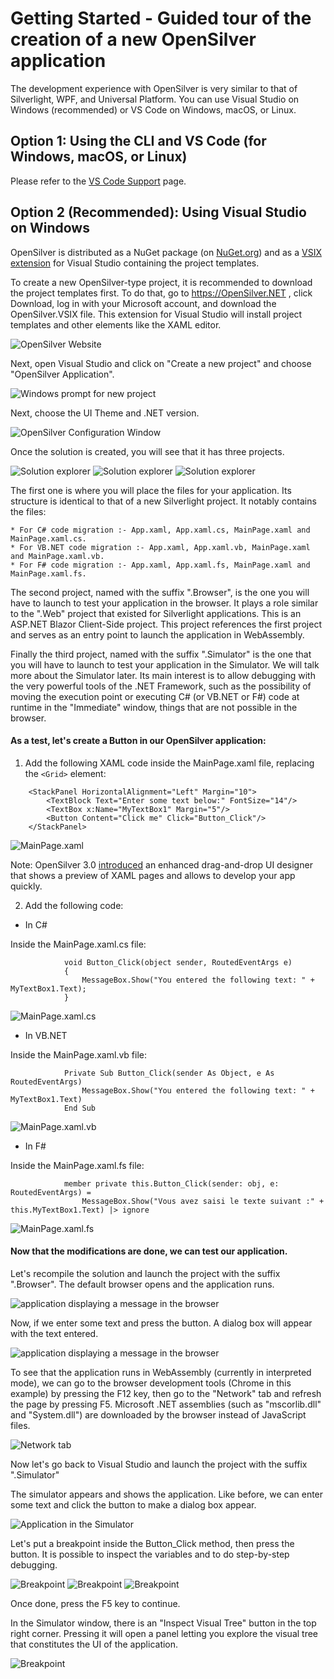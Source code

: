 # Getting Started - Guided tour of the creation of a new OpenSilver application

The development experience with OpenSilver is very similar to that of Silverlight, WPF, and Universal Platform. You can use Visual Studio on Windows (recommended) or VS Code on Windows, macOS, or Linux.

## Option 1: Using the CLI and VS Code (for Windows, macOS, or Linux)

Please refer to the [VS Code Support](/documentation/how-to-topics/visual-studio-code-support.html) page.

## Option 2 (Recommended): Using Visual Studio on Windows

OpenSilver is distributed as a NuGet package (on [NuGet.org](https://www.nuget.org/packages/OpenSilver)) and as a [VSIX extension](https://www.opensilver.net/download.aspx) for Visual Studio containing the project templates.

To create a new OpenSilver-type project, it is recommended to download the project templates first. To do that, go to https://OpenSilver.NET , click Download, log in with your Microsoft account, and download the OpenSilver.VSIX file. This extension for Visual Studio will install project templates and other elements like the XAML editor.

![OpenSilver Website](/images/1.OpenSilverWebsite.png "The OpenSilver.NET site")

Next, open Visual Studio and click on "Create a new project" and choose "OpenSilver Application".

![Windows prompt for new project](/images/2.NewDialogProjectWithVB.png "The window for creating a new project")

Next, choose the UI Theme and .NET version.

![OpenSilver Configuration Window](/images/OpenSilverConfigurationWindow.png "OpenSilver Configuration Window")

Once the solution is created, you will see that it has three projects.

![Solution explorer](/images/3.solutionExplorer.png "The Solution Explorer showing newly created projects for C#")
![Solution explorer](/images/3.solutionExplorerWithVB.png "The Solution Explorer showing newly created projects for VB.NET")
![Solution explorer](/images/3.solutionExplorerWithFS.png "The Solution Explorer showing newly created projects for F#")

The first one is where you will place the files for your application. Its structure is identical to that of a new Silverlight project. It notably contains the files:
			
	* For C# code migration :- App.xaml, App.xaml.cs, MainPage.xaml and MainPage.xaml.cs. 
	* For VB.NET code migration :- App.xaml, App.xaml.vb, MainPage.xaml and MainPage.xaml.vb. 
	* For F# code migration :- App.xaml, App.xaml.fs, MainPage.xaml and MainPage.xaml.fs. 


The second project, named with the suffix ".Browser", is the one you will have to launch to test your application in the browser. It plays a role similar to the ".Web" project that existed for Silverlight applications. This is an ASP.NET Blazor Client-Side project. This project references the first project and serves as an entry point to launch the application in WebAssembly.


Finally the third project, named with the suffix ".Simulator" is the one that you will have to launch to test your application in the Simulator. We will talk more about the Simulator later. Its main interest is to allow debugging with the very powerful tools of the .NET Framework, such as the possibility of moving the execution point or executing C# (or VB.NET or F#) code at runtime in the "Immediate" window, things that are not possible in the browser.

#### As a test, let's create a Button in our OpenSilver application:

1. Add the following XAML code inside the MainPage.xaml file, replacing the `<Grid>` element:

```
    <StackPanel HorizontalAlignment="Left" Margin="10">
        <TextBlock Text="Enter some text below:" FontSize="14"/>
        <TextBox x:Name="MyTextBox1" Margin="5"/>
        <Button Content="Click me" Click="Button_Click"/>
    </StackPanel>
```

![MainPage.xaml](/images/4.MainPage.xaml.png "The modified MainPage.xaml page")  

Note: OpenSilver 3.0 [introduced](https://opensilver.net/announcements/3-0/) an enhanced drag-and-drop UI designer that shows a preview of XAML pages and allows to develop your app quickly.

2. Add the following code:

- In C#

 Inside the MainPage.xaml.cs file:
```
			void Button_Click(object sender, RoutedEventArgs e)
			{
			    MessageBox.Show("You entered the following text: " + MyTextBox1.Text);
			}
```
![MainPage.xaml.cs](/images/5.MainPage.xaml.cs.png "The modified MainPage.xaml.cs page")

- In VB.NET

Inside the MainPage.xaml.vb file:
	
```
			Private Sub Button_Click(sender As Object, e As RoutedEventArgs)
			    MessageBox.Show("You entered the following text: " + MyTextBox1.Text)
			End Sub
```
![MainPage.xaml.vb](/images/5.MainPage.xaml.vb.png "The modified MainPage.xaml.vb page")

- In F#

Inside the MainPage.xaml.fs file:
	
```
            member private this.Button_Click(sender: obj, e: RoutedEventArgs) =
                MessageBox.Show("Vous avez saisi le texte suivant :" + this.MyTextBox1.Text) |> ignore
```
![MainPage.xaml.fs](/images/5.MainPage.xaml.fs.png "The modified MainPage.xaml.fs page")

#### Now that the modifications are done, we can test our application.

Let's recompile the solution and launch the project with the suffix ".Browser". The default browser opens and the application runs.

![application displaying a message in the browser](/images/6.AppBrowser.png "The application running in the browser")

Now, if we enter some text and press the button. A dialog box will appear with the text entered.

![application displaying a message in the browser](/images/7.DialogBrowser.png "The application displaying a message in the browser")

To see that the application runs in WebAssembly (currently in interpreted mode), we can go to the browser development tools (Chrome in this example) by pressing the F12 key, then go to the "Network" tab and refresh the page by pressing F5. Microsoft .NET assemblies (such as "mscorlib.dll" and "System.dll") are downloaded by the browser instead of JavaScript files.

![Network tab](/images/8.NetworkTab.png "Network tab in Chrome's development tools")

Now let's go back to Visual Studio and launch the project with the suffix ".Simulator"


The simulator appears and shows the application. Like before, we can enter some text and click the button to make a dialog box appear.

![Application in the Simulator](/images/9.AppSimulator.png "The application running in the Simulator")

Let's put a breakpoint inside the Button_Click method, then press the button. It is possible to inspect the variables and to do step-by-step debugging.

![Breakpoint](/images/10.Breakpoint.png "C# code Variables inspection at a Breakpoint")
![Breakpoint](/images/10.Breakpoint.vb.png "VB.NET code Variables inspection at a Breakpoint")
![Breakpoint](/images/10.Breakpoint.fs.png "F# code Variables inspection at a Breakpoint")


Once done, press the F5 key to continue.

In the Simulator window, there is an "Inspect Visual Tree" button in the top right corner. Pressing it will open a panel letting you explore the visual tree that constitutes the UI of the application.

![Breakpoint](/images/11.VisualTree.png "The Simulator visual tree inspector")
